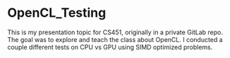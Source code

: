 # OpenCL_Testing
This is my presentation topic for CS451, originally in a private GitLab repo.
The goal was to explore and teach the class about OpenCL.
I conducted a couple different tests on CPU vs GPU using SIMD optimized problems.

